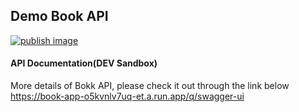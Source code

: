## Demo Book API
[![publish image](https://github.com/lonecalvary78/book-app/actions/workflows/publish-image.yaml/badge.svg)](https://github.com/lonecalvary78/book-app/actions/workflows/publish-image.yaml)

#### API Documentation(DEV Sandbox)
More details of Bokk API, please check it out through the link below
https://book-app-o5kvnlv7uq-et.a.run.app/q/swagger-ui

